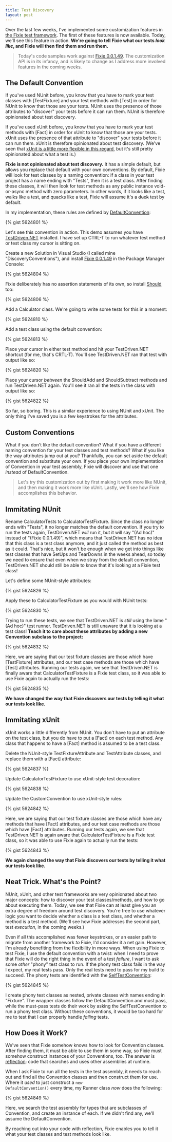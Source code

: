 ```yaml
---
title: Test Discovery
layout: post
---
```


Over the last few weeks, I've implemented some customization features in <a href="https://github.com/plioi/fixie">the Fixie test framework</a>. The first of these features is now available. Today, we'll see this feature in action. **We're going to tell Fixie what our tests *look like*, and Fixie will then find them and run them.**

<blockquote>Today's code samples work against <a href="http://nuget.org/packages/Fixie/0.0.1.49">Fixie 0.0.1.49</a>. The customization API is in its infancy, and is likely to change as I address more involved features in the coming weeks.</blockquote>

## The Default Convention

If you've used NUnit before, you know that you have to mark your test classes with [TestFixture] and your test methods with [Test] in order for NUnit to know that those are your tests.  NUnit uses the presence of those attributes to "discover" your tests before it can run them. NUnit is therefore opinionated about test discovery.

If you've used xUnit before, you know that you have to mark your test methods with [Fact] in order for xUnit to know that those are your tests. xUnit uses the presence of that attribute to "discover" your tests before it can run them. xUnit is therefore opinionated about test discovery.  (We've seen that <a href="http://www.headspring.com/patrick/low-ceremony-xunit/">xUnit is a little more flexible in this regard</a>, but it's still pretty opinionated about what a test is.)

**Fixie is not opinionated about test discovery.** It has a simple default, but allows you replace that default with your own conventions. By default, Fixie will look for test classes by a naming convention: if a class in your test project has a name ending with "Tests", then it is a test class. After finding these classes, it will then look for test methods as any public instance void-or-async method with zero parameters. In other words, if it looks like a test, walks like a test, and quacks like a test, Fixie will assume it's a <del>duck</del> test by default.

In my implementation, these rules are defined by <a href="https://github.com/plioi/fixie/blob/075d41822e6bee18624bd8329343d68e31d58c54/src/Fixie/Conventions/DefaultConvention.cs">DefaultConvention</a>:

{% gist 5624801 %}

Let's see this convention in action. This demo assumes you have <a href="http://testdriven.net/">TestDriven.NET</a> installed. I have set up CTRL-T to run whatever test method or test class my cursor is sitting on.

Create a new Solution in Visual Studio (I called mine "DiscoveryConventions"), and install <a href="http://nuget.org/packages/Fixie/0.0.1.49">Fixie 0.0.1.49</a> in the Package Manager Console:

{% gist 5624804 %}

Fixie deliberately has no assertion statements of its own, so install <a href="http://nuget.org/packages/Should">Should</a> too:

{% gist 5624806 %}

Add a Calculator class. We're going to write some tests for this in a moment:

{% gist 5624810 %}

Add a test class using the default convention:

{% gist 5624813 %}

Place your cursor in either test method and hit your TestDriven.NET shortcut (for me, that's CRTL-T). You'll see TestDriven.NET ran that test with output like so:

{% gist 5624820 %}

Place your cursor *between* the ShouldAdd and ShouldSubtract methods and run TestDriven.NET again. You'll see it ran all the tests in the class with output like so:

{% gist 5624822 %}

So far, so boring.  This is a similar experience to using NUnit and xUnit. The only thing I've saved you is a few keystrokes for the attributes.

## Custom Conventions

What if you don't like the default convention?  What if you have a different naming convention for your test classes and test methods?  What if you like the way attributes jump out at you? Thankfully, you can set aside the default convention and substitute your own. If you place your own implementation of Convention in your test assembly, Fixie will discover and use that one *instead* of DefaultConvention.

<blockquote>Let's try this customization out by first making it work more like NUnit, and then making it work more like xUnit. Lastly, we'll see how Fixie accomplishes this behavior.</blockquote>

## Immitating NUnit

Rename CalculatorTests to CalculatorTestFixture. Since the class no longer ends with "Tests", it no longer matches the default convention. If you try to run the tests again, TestDriven.NET *will* run it, but it will say "(Ad hoc)" instead of "(Fixie 0.0.1.49)", which means that TestDriven.NET has no idea that this class is a test class anymore, and it just called the method as best as it could. That's nice, but it won't be enough when we get into things like test classes that have SetUps and TearDowns in the weeks ahead, so today we need to ensure that even when we stray from the default convention, TestDriven.NET should still be able to know that it's looking at a Fixie test class!

Let's define some NUnit-style attributes:

{% gist 5624826 %}

Apply these to CalculatorTestFixture as you would with NUnit tests:

{% gist 5624830 %}

Trying to run these tests, we see that TestDriven.NET is *still* using the lame "(Ad hoc)" test runner.  TestDriven.NET is still unaware that it is looking at a test class! **Teach it to care about these attributes by adding a new Convention subclass to the project:**

{% gist 5624832 %}

Here, we are saying that our test fixture classes are those which have [TestFixture] attributes, and our test case methods are those which have [Test] attributes. Running our tests again, we see that TestDriven.NET is finally aware that CalculatorTestFixture is a Fixie test class, so it was able to use Fixie again to actually run the tests:

{% gist 5624835 %}

**We have changed the way that Fixie discovers our tests by telling it what our tests look like.**

## Immitating xUnit

xUnit works a little differently from NUnit. You don't have to put an attribute on the test class, but you do have to put a [Fact] on each test method. Any class that happens to have a [Fact] method is assumed to be a test class.

Delete the NUnit-style TestFixtureAttribute and TestAttribute classes, and replace them with a [Fact] attribute:

{% gist 5624837 %}

Update CalculatorTestFixture to use xUnit-style test decoration:

{% gist 5624838 %}

Update the CustomConvention to use xUnit-style rules:

{% gist 5624842 %}

Here, we are saying that our test fixture classes are those which have any methods that have [Fact] attributes, and our test case methods are those which have [Fact] attributes. Running our tests again, we see that TestDriven.NET is again aware that CalculatorTestFixture is a Fixie test class, so it was able to use Fixie again to actually run the tests:

{% gist 5624843 %}

**We again changed the way that Fixie discovers our tests by telling it what our tests look like.**

## Neat Trick. What's the Point?

NUnit, xUnit, and other test frameworks are very opinionated about two major concepts: how to discover your test classes/methods, and how to go about executing them. Today, we see that Fixie can at least give you an extra degree of freedom around test discovery. You're free to use whatever logic you want to decide whether a class is a test class, and whether a method is a test method. (We'll see how Fixie addresses the second part, test *execution*, in the coming weeks.)

Even if all this accomplished was fewer keystrokes, or an easier path to migrate from another framework *to* Fixie, I'd consider it a net gain. However, I'm already benefiting from the flexibility in more ways. When using Fixie to test Fixie, I use the default convention with a twist: when I need to prove that Fixie will do the right thing in the event of a test *failure*, I want to ask some *other* "phony" test class to run. If the phony test class fails in the way I expect, my real tests pass. Only the real tests need to pass for my build to succeed. The phony tests are identified with the <a href="https://github.com/plioi/fixie/blob/075d41822e6bee18624bd8329343d68e31d58c54/src/Fixie/Conventions/SelfTestConvention.cs">SelfTestConvention</a>:

{% gist 5624845 %}

I create phony test classes as nested, private classes with names ending in "Fixture". The wrapper classes follow the DefaultConvention and must pass, while the must-pass tests do their work by asking the SelfTestConvention to run a phony test class. Without these conventions, it would be too hard for me to test that I can properly handle *failing* tests.

## How Does it Work?

We've seen that Fixie somehow knows how to look for Convention classes. After finding them, it must be able to use them in some way, so Fixie must somehow construct instances of your Conventions, too. The answer is <a href="http://msdn.microsoft.com/en-us/library/ms173183(v=vs.110).aspx">reflection</a>: code that searches and uses other assemblies at runtime.

When I ask Fixie to run all the tests in the test assembly, it needs to reach out and find all the Convention classes and then construct them for use. Where it *used* to just construct a <code>new DefaultConvention()</code> every time, my Runner class *now* does the following:

{% gist 5624849 %}

Here, we search the test assembly for types that are subclasses of Convention, and create an instance of each.  If we didn't find any, we'll assume the DefaultConvention.

By reaching out into your code with reflection, Fixie enables you to tell it what your test classes and test methods look like.